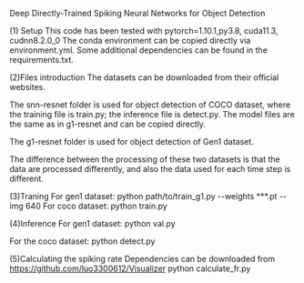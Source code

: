 Deep Directly-Trained Spiking Neural Networks for Object Detection

(1) Setup
This code has been tested with pytorch=1.10.1,py3.8, cuda11.3, cudnn8.2.0_0
The conda environment can be copied directly via environment.yml.
Some additional dependencies can be found in the requirements.txt.

(2)Files introduction
The datasets can be downloaded from their official websites.

The snn-resnet folder is used for object detection of COCO dataset, where the training file is train.py; 
the inference file is detect.py.  The model files are the same as in g1-resnet and can be copied directly.

The g1-resnet folder is used for object detection of Gen1 dataset.

The difference between the processing of these two datasets is that the data are processed differently, 
and also the data used for each time step is different.

(3)Traning
For gen1 dataset:
python path/to/train_g1.py --weights ***.pt --img 640
For coco dataset:
python train.py

(4)Inference
For gen1 dataset:
python val.py

For the coco dataset:
python detect.py

(5)Calculating the spiking rate
Dependencies can be downloaded from https://github.com/luo3300612/Visualizer
python calculate_fr.py